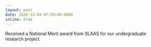 ```yaml
---
layout: post
date: 2020-12-04 07:59:00-0400
inline: true
---
```


Received a National Merit award from SLAAS for our undergraduate research project.
